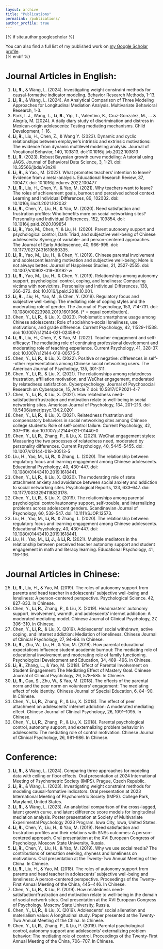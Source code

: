 ```yaml
---
layout: archive
title: "Publications"
permalink: /publications/
author_profile: true
---
```


{% if site.author.googlescholar %}
  <div class="wordwrap">You can also find a full list of my published work on <a href="{{site.author.googlescholar}}">my Google Scholar profile</a>.</div>
{% endif %}

Journal Articles in English:
======
1. **Li, R.**, & Wang, L. (2024). Investigating weight constraint methods for causal-formative indicator modeling. Behavior Research Methods, 1-13.
2. **Li, R.**, & Wang, L. (2024). An Analytical Comparison of Three Modeling Approaches for Longitudinal Mediation Analysis. Multivariate Behavioral Research, 1-3.
3. Park, I. J., Wang, L., **Li, R.**, Yip, T., Valentino, K., Cruz‐Gonzalez, M., ... & Alegría, M. (2024). A daily diary study of discrimination and distress in Mexican‐origin adolescents: Testing mediating mechanisms. Child Development, 1-16.
4. **Li, R.**, Liu, H., Chen, Z., & Wang Y. (2023). Dynamic and cyclic relationships between employee's intrinsic and extrinsic motivations: The evidence from dynamic multilevel modeling analysis. Journal of Vocational Behavior, 140, 103813. doi:10.1016/j.jvb.2022.103813
5. **Li, R.** (2023). Robust Bayesian growth curve modeling: A tutorial using JAGS. Journal of Behavioral Data Science, 3, 1-21. doi: 10.35566/jbds/v3n2/li
6. **Li, R.**, & Yao., M. (2022). What promotes teachers' intention to leave? Evidence from a meta-analysis. Educational Research Review, 37, 100477. doi: 10.1016/j.edurev.2022.100477
7. **Li, R.**, Liu, H., Chen, Y., & Yao, M. (2021). Why teachers want to leave? The roles of achievement goals, burnout and perceived school context. Learning and Individual Differences, 89, 102032. doi: 10.1016/j.lindif.2021.102032
8. **Li, R.**, Chen, Y., Liu, H., & Yao, M. (2020). Need satisfaction and frustration profiles: Who benefits more on social networking sites? Personality and Individual Differences, 152, 109854. doi: 10.1016/j.paid.2020.109854
9. **Li, R.**, Yao, M., Chen, Y, & Liu, H. (2020). Parent autonomy support and psychological control, Dark Triad, and subjective well-being of Chinese adolescents: Synergy of variable- and person-centered approaches. The Journal of Early Adolescence, 40, 966-995. doi: 10.1177/0272431619880335.
10. **Li, R.**, Yao, M., Liu, H., & Chen, Y. (2019). Chinese parental involvement and adolescent learning motivation and subjective well-being: More is not always better. Journal of Happiness Studies, 21, 2527-2555. doi: 10.1007/s10902-019-00192-w
11. **Li, R.**, Yao, M., Liu, H., & Chen, Y. (2019). Relationships among autonomy support, psychological control, coping, and loneliness: Comparing victims with nonvictims. Personality and Individual Differences, 138, 266–272. doi: 10.1016/j.paid.2018.10.001.
12. **Li, R.** *, Liu, H.*, Yao, M., & Chen, Y. (2019). Regulatory focus and subjective well-being: The mediating role of coping styles and the moderating role of gender. The Journal of Psychology, 153, 714-731. doi: 10.1080/00223980.2019.1601066. (* = equal contribution).
13. Chen, Y., **Li, R.**, & Liu, X. (2023). Problematic smartphone usage among Chinese adolescents: Role of social/non-social loneliness, use motivations, and grade difference. Current Psychology, 42, 11529-11538. doi: 10.1007/s12144-021-02458-0
14. **Li, R.**, Liu, H., Chen, Y, & Yao, M. (2022). Teacher engagement and self-efficacy: The mediating role of continuing professional development and moderating role of teaching experience. Current Psychology, 41, 328-37. doi: 10.1007/s12144-019-00575-5
15. Chen, Y., **Li, R.**, & Liu, X. (2022). Positive or negative: differences in self--other representations among Chinese social networking users. The American Journal of Psychology, 135, 301-311.
16. Chen, Y., **Li, R.**, & Liu, X. (2021). The relationships among relatedness frustration, affiliation motivation, and WeChat engagement, moderated by relatedness satisfaction. Cyberpsychology: Journal of Psychosocial Research on Cyberspace, 15, Article 7. doi: 10.5817/CP2021-4-7
17. Chen, Y., **Li, R.**, & Liu, X. (2021). How relatedness need-satisfaction/frustration and motivation relate to well-being in social networking sites. American Journal of Psychology, 134, 201–216. doi: 10.5406/amerjpsyc.134.2.0201
18. Chen, Y., **Li, R.**, & Liu, X. (2021). Relatedness frustration and compensatory behaviors in social networking sites among Chinese college students: Role of self-control failure. Current Psychology, 42, 307–316. doi: 10.1007/s12144-021-01440-0
19. Chen, Y., **Li, R.**, Zhang, P., & Liu, X. (2021). WeChat engagement styles: Measuring the two processes of relatedness need, moderated by personality differences. Current Psychology, 40, 5445–5455. doi: 10.1007/s12144-019-00513-5
20. Liu, H., Yao, M., **Li, R.**, & Zhang, L. (2020). The relationship between regulatory focus and learning engagement among Chinese adolescents. Educational Psychology, 40, 430-447. doi: 10.1080/01443410.2019.1618441.
21. Chen, Y., **Li, R.**, & Liu, X. (2020). The moderating role of state attachment anxiety and avoidance between social anxiety and addiction to social networking sites. Psychological Reports, 123, 633–647. doi: 10.1177/0033294118823178.
22. Chen, Y., **Li, R.**, & Liu, X. (2019). The relationships among parental psychological control/autonomy support, self-trouble, and internalizing problems across adolescent genders. Scandinavian Journal of Psychology, 60, 539-547. doi: 10.1111/SJOP.12573.
23. Liu, H., Yao, M., **Li, R.**, & Zhang, L. (2020). The relationship between regulatory focus and learning engagement among Chinese adolescents. Educational Psychology, 40, 430-447. doi: 10.1080/01443410.2019.1618441.
24. Liu, H., Yao, M., **Li, J.**, & **Li, R.** (2021). Multiple mediators in the relationship between perceived teacher autonomy support and student engagement in math and literacy learning. Educational Psychology, 41, 116-136.


Journal Articles in Chinese:
======
25. **Li, R.**, Liu, H., & Yao, M. (2019). The roles of autonomy support from parents and head teacher in adolescents’ subjective well-being and loneliness: A person-centered perspective. Psychological Science. 42, 827-833. In Chinese.
26. Chen, Y., **Li, R.**, Zhang, P., & Liu, X. (2019). Headmasters’ autonomy support, involvement, warmth, and adolescents’ internet addiction: A moderated mediating model. Chinese Journal of Clinical Psychology, 27, 306–310. In Chinese.
27. Chen, Y., **Li, R.**, & Liu, X. (2019). Adolescents’ social withdrawn, active coping, and internet addiction: Mediation of loneliness. Chinese Journal of Clinical Psychology, 27, 94–98. In Chinese.
28. **Li, R.**, Zhu, W., Liu, H., & Yao, M. (2018). How parental educational expectations influence student academic burnout: The mediating role of educational involvement and moderating role of family functioning. Psychological Development and Education, 34, 489‒496. In Chinese.
29. **Li, R.**, Zhang, L., & Yao, M. (2018). Effect of Parental Involvement on Student Engagement: The Mediating Effect of Mastery Goal. Chinese Journal of Clinical Psychology, 26, 578–585. In Chinese.
30. **Li, R.**, Cao, S., Zhu, W., & Yao, M. (2018). The effects of the parental norm and the peer norm on volunteers’ engagement: The mediating effect of role identity. Chinese Journal of Special Education, 6, 84‒90. In Chinese.
31. Chen, Y., **Li, R.**, Zhang, P., & Liu, X. (2018). The effect of peer attachment on adolescents’ internet addiction: A moderated mediating effect. Chinese Journal of Clinical Psychology, 26, 1091–1095. In Chinese.
32. Chen, Y., **Li, R.**, Zhang, P., & Liu, X. (2018). Parental psychological control, autonomy support, and externalizing problem behavior in adolescents: The mediating role of control motivation. Chinese Journal of Clinical Psychology, 26, 981-986. In Chinese.


Conference:
======
1. **Li, R.**, & Wang, L. (2024). Comparing three approaches for modeling data with ceiling or floor effects. Oral presentation at 2024 International Meeting of Psychometric Society (IMPS). Prague, Czech Republic.
2. **Li, R.**, & Wang, L. (2023). Investigating weight constraint methods for modeling causal-formative indicators. Oral presentation at 2023 International Meeting of Psychometric Society (IMPS). College Park, Maryland, United States.
3. **Li, R.**, & Wang, L. (2023). An analytical comparison of the cross-lagged, latent growth curve, and latent difference score models for longitudinal mediation analysis. Poster presentation at Society of Multivariate Experimental Psychology 2023 Program. Iowa City, Iowa, United States.
4. **Li, R.**, Chen, Y., Liu, H., & Yao, M. (2019). Need satisfaction and frustration profiles and their relations with SNSs outcomes: A person-centered approach. Oral presentation at the XVI European Congress of Psychology. Moscow State University, Russia.
5. **Li, R.**, Chen, Y., Liu, H., & Yao, M. (2019). Why we use social media? The contributions of sensation seeking, shyness and loneliness on motivations. Oral presentation at the Twenty-Two Annual Meeting of the China. In Chinese.
6. **Li, R.**, Liu, H., & Yao, M. (2018). The roles of autonomy support from parents and head teacher in adolescents’ subjective well-being and loneliness: A person-centered perspective. Proceedings of the Twenty-First Annual Meeting of the China, 445‒446. In Chinese.
7. Chen, Y., **Li, R.**, & Liu, P. (2019). How relatedness need-satisfaction/frustration and motivation relate to well-being in the domain of social network sites. Oral presentation at the XVI European Congress of Psychology. Moscow State University, Russia.
8. Chen, Y., **Li, R.**, & Liu, X. (2019). Adolescents’ social alienation and materialism value: A longitudinal study. Paper presented at the Twenty-Two Annual Meeting of the China. In Chinese.
9. Chen, Y., **Li, R.**, Zhang, P., & Liu, P. (2018). Parental psychological control, autonomy support and adolescents’ externalizing problem behavior: The mediating role of control. Proceedings of the Twenty-First Annual Meeting of the China, 706‒707. In Chinese.
